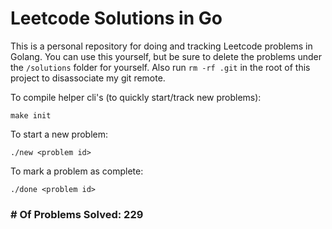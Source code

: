 # Leetcode Solutions in Go

This is a personal repository for doing and tracking Leetcode problems in Golang. You can use this yourself, but be sure to delete the problems under the `/solutions` folder for yourself. Also run `rm -rf .git` in the root of this project to disassociate my git remote.
		
To compile helper cli's (to quickly start/track new problems):
	
```
make init
``` 

To start a new problem:	
```
./new <problem id>
``` 

To mark a problem as complete:	
``` 
./done <problem id>
``` 


### # Of Problems Solved: 229
